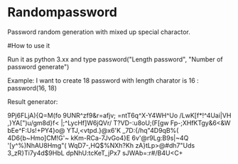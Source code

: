 # Randompassword
Password random generation with mixed up special charactor.

#How to use it

Run it as python 3.xx and type password("Length password", "Number of password generate")

Example: 
I want to create 18 password with length charator is 16 : password(16, 18)

Result generator:

9Pj6FLjA){Q=M(fo
9UNR^zf9&r=afjv;
=ntT6q^X-Y4WH^Uo
/LwK[f*!^4Uai|VH
,}YA[")u/gm8d}f<
|;^LycHf]W6jQVr/
T?VD-:u8oU;(F[gw
Fp-;XHfKTgy&6<&W
bEe^F:Us!+PY4}o@
YTJ,<vtpd.}@x6'K
_7D:{/hq"4D9qB%(
4D6{b~Hmo]CM!G'~
kKm-RCa-7JvGo4}E
6v'@r9Lg:B9s|~4Q
'[y^%)NhAU8Hmg"(
WqD7-,HQ$%NXh?Kh
zA}tLp>@#dh7"Uds
3_zR}Ti7y4d$9HbL
dpNhU:tcKeT_jPx7
sJWAb=:r#/B4U<C+
